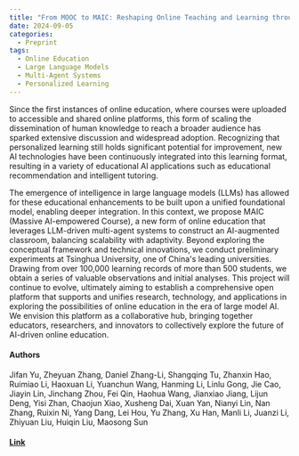 ```yaml
---
title: "From MOOC to MAIC: Reshaping Online Teaching and Learning through LLM-driven Agents"
date: 2024-09-05
categories:
  - Preprint
tags:
  - Online Education
  - Large Language Models
  - Multi-Agent Systems
  - Personalized Learning
---
```


Since the first instances of online education, where courses were uploaded to accessible and shared online platforms, this form of scaling the dissemination of human knowledge to reach a broader audience has sparked extensive discussion and widespread adoption. Recognizing that personalized learning still holds significant potential for improvement, new AI technologies have been continuously integrated into this learning format, resulting in a variety of educational AI applications such as educational recommendation and intelligent tutoring.

The emergence of intelligence in large language models (LLMs) has allowed for these educational enhancements to be built upon a unified foundational model, enabling deeper integration. In this context, we propose MAIC (Massive AI-empowered Course), a new form of online education that leverages LLM-driven multi-agent systems to construct an AI-augmented classroom, balancing scalability with adaptivity. Beyond exploring the conceptual framework and technical innovations, we conduct preliminary experiments at Tsinghua University, one of China's leading universities. Drawing from over 100,000 learning records of more than 500 students, we obtain a series of valuable observations and initial analyses. This project will continue to evolve, ultimately aiming to establish a comprehensive open platform that supports and unifies research, technology, and applications in exploring the possibilities of online education in the era of large model AI. We envision this platform as a collaborative hub, bringing together educators, researchers, and innovators to collectively explore the future of AI-driven online education.

#### Authors
Jifan Yu, Zheyuan Zhang, Daniel Zhang-Li, Shangqing Tu, Zhanxin Hao, Ruimiao Li, Haoxuan Li, Yuanchun Wang, Hanming Li, Linlu Gong, Jie Cao, Jiayin Lin, Jinchang Zhou, Fei Qin, Haohua Wang, Jianxiao Jiang, Lijun Deng, Yisi Zhan, Chaojun Xiao, Xusheng Dai, Xuan Yan, Nianyi Lin, Nan Zhang, Ruixin Ni, Yang Dang, Lei Hou, Yu Zhang, Xu Han, Manli Li, Juanzi Li, Zhiyuan Liu, Huiqin Liu, Maosong Sun

#### [Link](https://arxiv.org/abs/2409.03512)
